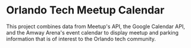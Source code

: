 # Orlando Tech Meetup Calendar

This project combines data from Meetup's API, the Google Calendar API, and the Amway Arena's event calendar to display meetup and parking information that is of interest to the Orlando tech community. 


